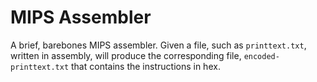 # MIPS Assembler

A brief, barebones MIPS assembler. Given a file, such as `printtext.txt`, written in assembly, will produce the corresponding file, `encoded-printtext.txt` that contains the instructions in hex.